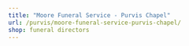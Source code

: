 ```yaml
---
title: "Moore Funeral Service - Purvis Chapel"
url: /purvis/moore-funeral-service-purvis-chapel/
shop: funeral directors
---
```

